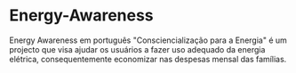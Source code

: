 # Energy-Awareness
Energy Awareness em português "Consciencialização para a Energia" é um projecto que visa ajudar os usuários a fazer uso adequado da energia elétrica, consequentemente economizar nas despesas mensal das famílias. 
